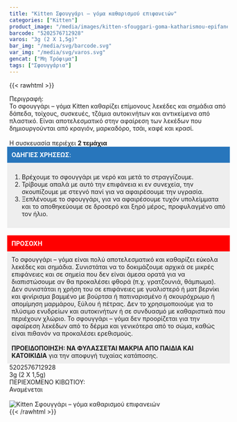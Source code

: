 ```yaml
---
title: "Kitten Σφουγγάρι – γόμα καθαρισμού επιφανειών"
categories: ["Kitten"]
product_image: "/media/images/kitten-sfouggari-goma-katharismou-epifaneiwn.jpg"
barcode: "5202576712928"
varos: "3g (2 X 1,5g)"
bar_img: "/media/svg/barcode.svg"
var_img: "/media/svg/varos.svg"
gencat: ["Μη Τρόφιμα"]
tags: ["Σφουγγάρια"]
---
```

{{< rawhtml >}}

<div class="sload226"><div class="product"><div id="sistatika">Περιγραφή:</div><div class="alltext">Το σφουγγάρι – γόμα Kitten καθαρίζει επίμονους λεκέδες και σημάδια από δάπεδα, τοίχους, συσκευές, τζάμια αυτοκινήτων και αντικείμενα από πλαστικό. Είναι αποτελεσματικό στην αφαίρεση των λεκέδων που δημιουργούνται από κραγιόν, μαρκαδόρο, τσάι, καφέ και κρασί.<br><br>Η συσκευασία περιέχει <b>2 τεμάχια</b><br></div><div class="alltext"><div style="padding:10px;background:#2876bc;color:#fff;margin:0 -5px"><b>ΟΔΗΓΙΕΣ ΧΡΗΣΕΩΣ</b>:</div><div style="padding:10px;background:#eee;margin:0 -5px"><ol><li>Βρέχουμε το σφουγγάρι με νερό και μετά το στραγγίζουμε.</li><li>Τρίβουμε απαλά με αυτό την επιφάνεια κι εν συνεχεία, την σκουπίζουμε με στεγνό πανί για να αφαιρέσουμε την υγρασία.</li><li>Ξεπλένουμε το σφουγγάρι, για να αφαιρέσουμε τυχόν υπολείμματα και το αποθηκεύουμε σε δροσερό και ξηρό μέρος, προφυλαγμένο από τον ήλιο.</li></ol></div><br><div style="padding:10px;background:red;color:#fff;margin:0 -5px"><b>ΠΡΟΣΟΧΗ</b></div><div style="padding:10px;background:#eee;margin:0 -5px">Το σφουγγάρι – γόμα είναι πολύ αποτελεσματικό και καθαρίζει εύκολα λεκέδες και σημάδια. Συνιστάται να το δοκιμάζουμε αρχικά σε μικρές επιφάνειες και σε σημεία που δεν είναι άμεσα ορατά για να διαπιστώσουμε αν θα προκαλέσει φθορά (π.χ. γρατζουνιά, θάμπωμα). Δεν συνιστάται η χρήση του σε επιφάνειες με γυαλιστερό ή ματ βερνίκι και φινίρισμα βαμμένο με βούρτσα ή πατιναρισμένο ή σκουρόχρωμο ή απομίμηση μαρμάρου, ξύλου ή πέτρας. Δεν το χρησιμοποιούμε για το πλύσιμο ενυδρείων και αυτοκινήτων ή σε συνδυασμό με καθαριστικά που περιέχουν χλώριο. Το σφουγγάρι – γόμα δεν προορίζεται για την αφαίρεση λεκέδων από το δέρμα και γενικότερα από το σώμα, καθώς είναι πιθανόν να προκαλέσει ερεθισμούς.<br><br><b>ΠΡΟΕΙΔΟΠΟΙΗΣΗ: ΝΑ ΦΥΛΑΣΣΕΤΑΙ ΜΑΚΡΙΑ ΑΠΟ ΠΑΙΔΙΑ ΚΑΙ ΚΑΤΟΙΚΙΔΙΑ</b> για την αποφυγή τυχαίας κατάποσης.</div></div><div id="barcode"><div id="barimage1"></div><span id="bartext">5202576712928</span></div><div id="varos"><div id="varosimage1"></div><span id="varostext">3g (2 X 1,5g)</span></div><div id="kivotio">ΠΕΡΙΕΧΟΜΕΝΟ ΚΙΒΩΤΙΟΥ:<br>Αναμένεται</div><br><div class="pimg"><img alt="Kitten Σφουγγάρι – γόμα καθαρισμού επιφανειών" title="Kitten Σφουγγάρι – γόμα καθαρισμού επιφανειών" src="/media/images/kitten-sfouggari-goma-katharismou-epifaneiwn.jpg"></div></div></div>
{{< /rawhtml >}}


